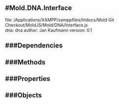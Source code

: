 
#Mold.DNA.Interface
---------------------------------------

file: /Applications/XAMPP/xamppfiles/htdocs/Mold Git Checkout/MoldJS/Mold/DNA/Interface.js  
dna: dna
author: Jan Kaufmann
version: 0.1
	




###Dependencies
--------------




   
###Methods
--------------

   
###Properties
-------------

   
###Objects
------------


		

